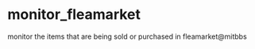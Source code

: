 monitor_fleamarket
==================

monitor the items that are being sold or purchased in fleamarket@mitbbs

